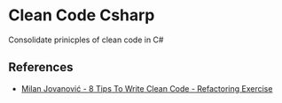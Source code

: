 # Clean Code Csharp

Consolidate prinicples of clean code in C#

## References

- [Milan Jovanović - 8 Tips To Write Clean Code - Refactoring Exercise](https://www.youtube.com/watch?v=McDvyFglkvU)